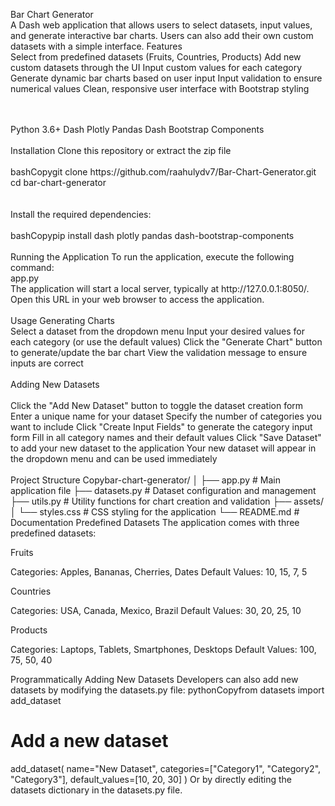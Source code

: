 Bar Chart Generator
<br>
A Dash web application that allows users to select datasets, input values, and generate interactive bar charts. Users can also add their own custom datasets with a simple interface.
Features
<br>
Select from predefined datasets (Fruits, Countries, Products)
Add new custom datasets through the UI
Input custom values for each category
Generate dynamic bar charts based on user input
Input validation to ensure numerical values
Clean, responsive user interface with Bootstrap styling

<br>
<br>
Python 3.6+
Dash
Plotly
Pandas
Dash Bootstrap Components
<br>
<br>
Installation
Clone this repository or extract the zip file
<br>
<br>
bashCopygit clone https://github.com/raahulydv7/Bar-Chart-Generator.git
<br>
cd bar-chart-generator

<br>
<br>
<br>
Install the required dependencies:
<br>
<br>
bashCopypip install dash plotly pandas dash-bootstrap-components

<br>
<br>
Running the Application
To run the application, execute the following command:
<br>
app.py
<br>
The application will start a local server, typically at http://127.0.0.1:8050/. Open this URL in your web browser to access the application.
<br>
<br>
Usage
Generating Charts
<br>
Select a dataset from the dropdown menu
Input your desired values for each category (or use the default values)
Click the "Generate Chart" button to generate/update the bar chart
View the validation message to ensure inputs are correct
<br>
<br>
Adding New Datasets
<br>
<br>
Click the "Add New Dataset" button to toggle the dataset creation form
Enter a unique name for your dataset
Specify the number of categories you want to include
Click "Create Input Fields" to generate the category input form
Fill in all category names and their default values
Click "Save Dataset" to add your new dataset to the application
Your new dataset will appear in the dropdown menu and can be used immediately
<br>
<br>
Project Structure
Copybar-chart-generator/
│
├── app.py            # Main application file
├── datasets.py       # Dataset configuration and management
├── utils.py          # Utility functions for chart creation and validation
├── assets/
│   └── styles.css    # CSS styling for the application
└── README.md         # Documentation
Predefined Datasets
The application comes with three predefined datasets:

Fruits

Categories: Apples, Bananas, Cherries, Dates
Default Values: 10, 15, 7, 5


Countries

Categories: USA, Canada, Mexico, Brazil
Default Values: 30, 20, 25, 10


Products

Categories: Laptops, Tablets, Smartphones, Desktops
Default Values: 100, 75, 50, 40



Programmatically Adding New Datasets
Developers can also add new datasets by modifying the datasets.py file:
pythonCopyfrom datasets import add_dataset

# Add a new dataset
add_dataset(
    name="New Dataset",
    categories=["Category1", "Category2", "Category3"],
    default_values=[10, 20, 30]
)
Or by directly editing the datasets dictionary in the datasets.py file.

